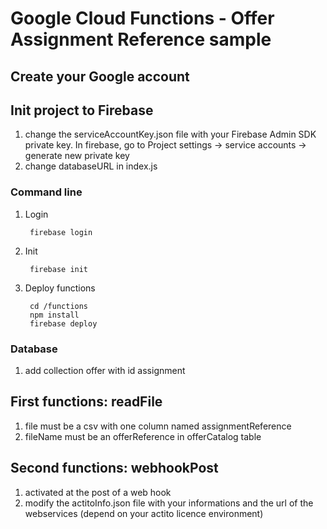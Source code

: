# Google Cloud Functions - Offer Assignment Reference sample

## Create your Google account

## Init project to Firebase
1. change the serviceAccountKey.json file with your Firebase Admin SDK private key.
In firebase, go to Project settings -> service accounts -> generate new private key
1. change databaseURL in index.js

### Command line

1. Login

        firebase login 
        
1. Init

        firebase init
        
1. Deploy functions

        cd /functions
        npm install
        firebase deploy
        
### Database
1. add collection offer with id assignment



## First functions: readFile
1. file must be a csv with one column named assignmentReference
1. fileName must be an offerReference in offerCatalog table

## Second functions: webhookPost
1. activated at the post of a web hook
1. modify the actitoInfo.json file with your informations and the url of the webservices 
(depend on your actito licence environment)